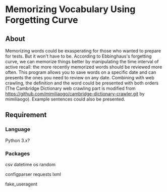 # Memorizing Vocabulary Using Forgetting Curve

## About

Memorizing words could be exasperating for those who wanted to prepare for tests. But it won't have to be. According to Ebbinghaus's
forgetting curve, we can memorize things better by manipulating the time interval of active recall: the more recently memorized words
should be reviewed more often. This program allows you to save words on a specific date and can presents the ones you need to review
on any date. Combining with web crawling, the definition and the word could be presented with both orders (The Cambridge Dictionary
web crawling part is modified from https://github.com/mimiliaogo/cambridge-dictionary-crawler.git by mimiliaogo). Example sentences 
could also be presented.

## Requirement

### Language

Python 3.x?

### Packages

csv
datetime
os
random

configparser
requests
lxml

fake_useragent

